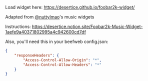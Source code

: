 Load widget here: https://desertice.github.io/foobar2k-widget/

Adapted from [@nuttylmao](https://github.com/nuttylmao)'s music widgets

Instructions: https://desertice.notion.site/Foobar2k-Music-Widget-1aefe9a40371802995a4c942600cd7df

Also, you'll need this in your beefweb config.json:
```json
{
    "responseHeaders": {
        "Access-Control-Allow-Origin": "*",
        "Access-Control-Allow-Headers": "*"
    }
}
```
